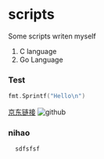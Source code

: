 scripts
=======

Some scripts writen myself

1. C language
2. Go Language


### Test



``` Go
fmt.Sprintf("Hello\n")
```


[京东链接](jd.com)
![github](http://github.com/unicorn.png "github") 

### nihao
      sdfsfsf
      
